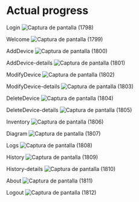 # Actual progress

Login
![Captura de pantalla (1798)](https://user-images.githubusercontent.com/70659542/161882353-a220136b-a4dc-4b9a-93b7-09a0deb43fda.png)

Welcome
![Captura de pantalla (1799)](https://user-images.githubusercontent.com/70659542/161882645-464af4d2-e234-4ee4-9d44-5ecde2385476.png)

AddDevice
![Captura de pantalla (1800)](https://user-images.githubusercontent.com/70659542/161882670-4f7828a3-8a42-45e3-9dc0-0441bfba579e.png)

AddDevice-details
![Captura de pantalla (1801)](https://user-images.githubusercontent.com/70659542/161882697-627c1ca9-48ef-4a37-aa7c-51c681e7cdf7.png)

ModifyDevice
![Captura de pantalla (1802)](https://user-images.githubusercontent.com/70659542/161882723-a036479b-b0a5-4305-ac9a-121ad7a4151b.png)

ModifyDevice-details
![Captura de pantalla (1803)](https://user-images.githubusercontent.com/70659542/161882748-35afd0bc-e1de-4890-b90b-70972eeb0e4d.png)

DeleteDevice
![Captura de pantalla (1804)](https://user-images.githubusercontent.com/70659542/161882769-4a1d7983-517a-4d86-bfbb-491f0b47efa0.png)

DeleteDevice-details
![Captura de pantalla (1805)](https://user-images.githubusercontent.com/70659542/161882794-47590f4a-0f36-4989-bd0b-022135fd63fd.png)

Inventory
![Captura de pantalla (1806)](https://user-images.githubusercontent.com/70659542/161882814-cd046651-45a5-4444-b67c-8b47c5aa0c79.png)

Diagram
![Captura de pantalla (1807)](https://user-images.githubusercontent.com/70659542/161882822-2c467767-c60e-4215-9a9b-babbb58daf0e.png)

Logs
![Captura de pantalla (1808)](https://user-images.githubusercontent.com/70659542/161882856-8b188424-1b85-4bd2-a95f-475712ceb98a.png)

History
![Captura de pantalla (1809)](https://user-images.githubusercontent.com/70659542/161882879-18ff0251-3933-407b-ab52-1c766763b30c.png)

History-details
![Captura de pantalla (1810)](https://user-images.githubusercontent.com/70659542/161882915-5fcb1539-073b-4e0d-9d69-c2759a37ffca.png)

About
![Captura de pantalla (1811)](https://user-images.githubusercontent.com/70659542/161882934-fe07c805-184e-4ac8-87bf-807b5afc6e7a.png)

Logout
![Captura de pantalla (1812)](https://user-images.githubusercontent.com/70659542/161882978-38e65e1d-9cf7-4038-8c18-8dddd36a5884.png)
